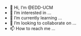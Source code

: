 - 👋 Hi, I’m @EDD-UCM
- 👀 I’m interested in ...
- 🌱 I’m currently learning ...
- 💞️ I’m looking to collaborate on ...
- 📫 How to reach me ...

<!---
EDD-UCM/EDD-UCM is a ✨ special ✨ repository because its `README.md` (this file) appears on your GitHub profile.
You can click the Preview link to take a look at your changes.
--->
